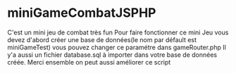 # miniGameCombatJSPHP
C'est un mini jeu de combat très fun 
Pour faire fonctionner ce mini Jeu vous devez d'abord créer une base de données(le nom par défault est miniGameTest) vous pouvez changer ce paramétre dans gameRouter.php
Il y'a aussi un fichier database.sql à importer dans votre base de données créée.
Merci ensemble on peut aussi améliorer ce script
